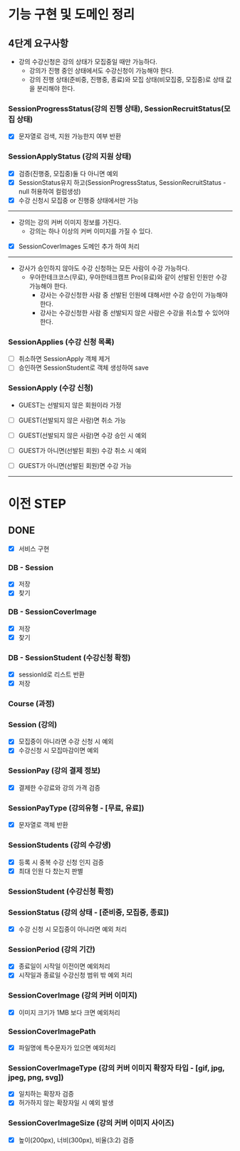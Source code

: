 # 기능 구현 및 도메인 정리

## 4단계 요구사항
- 강의 수강신청은 강의 상태가 모집중일 때만 가능하다.
    - 강의가 진행 중인 상태에서도 수강신청이 가능해야 한다.
    - 강의 진행 상태(준비중, 진행중, 종료)와 모집 상태(비모집중, 모집중)로 상태 값을 분리해야 한다.

### SessionProgressStatus(강의 진행 상태), SessionRecruitStatus(모집 상태)
- [x] 문자열로 검색, 지원 가능한지 여부 반환 

### SessionApplyStatus (강의 지원 상태)
- [x] 검증(진행중, 모집중)둘 다 아니면 예외
- [x] SessionStatus유지 하고(SessionProgressStatus, SessionRecruitStatus - null 허용하여 컬럼생성)
- [x] 수강 신청시 모집중 or 진행중 상태에서만 가능

---

- 강의는 강의 커버 이미지 정보를 가진다.
    - 강의는 하나 이상의 커버 이미지를 가질 수 있다.

- [x] SessionCoverImages 도메인 추가 하여 처리

---

- 강사가 승인하지 않아도 수강 신청하는 모든 사람이 수강 가능하다.
    - 우아한테크코스(무료), 우아한테크캠프 Pro(유료)와 같이 선발된 인원만 수강 가능해야 한다.
        - 강사는 수강신청한 사람 중 선발된 인원에 대해서만 수강 승인이 가능해야 한다.
        - 강사는 수강신청한 사람 중 선발되지 않은 사람은 수강을 취소할 수 있어야 한다.

### SessionApplies (수강 신청 목록)
- [ ] 취소하면 SessionApply 객체 제거
- [ ] 승인하면 SessionStudent로 객체 생성하여 save

### SessionApply (수강 신청)
- GUEST는 선발되지 않은 회원이라 가정

- [ ] GUEST(선발되지 않은 사람)면 취소 가능
- [ ] GUEST(선발되지 않은 사람)면 수강 승인 시 예외
- [ ] GUEST가 아니면(선발된 회원) 수강 취소 시 예외
- [ ] GUEST가 아니면(선발된 회원)면 수강 가능


---
# 이전 STEP

## DONE
- [x] 서비스 구현

### DB - Session
- [x] 저장
- [x] 찾기

### DB - SessionCoverImage
- [x] 저장
- [x] 찾기

### DB - SessionStudent (수강신청 확정)
- [x] sessionId로 리스트 반환
- [x] 저장

### Course (과정)


### Session (강의)
- [x] 모집중이 아니라면 수강 신청 시 예외
- [x] 수강신청 시 모집마감이면 예외

### SessionPay (강의 결제 정보)
- [x] 결제한 수강료와 강의 가격 검증

### SessionPayType (강의유형 - [무료, 유료])
- [x] 문자열로 객체 반환

### SessionStudents (강의 수강생)
- [x] 등록 시 중복 수강 신청 인지 검증
- [x] 최대 인원 다 찼는지 판별

### SessionStudent (수강신청 확정)

### SessionStatus (강의 상태 - [준비중, 모집중, 종료])
- [x] 수강 신청 시 모집중이 아니라면 예외 처리

### SessionPeriod (강의 기간)
- [x] 종료일이 시작일 이전이면 예외처리
- [x] 시작일과 종료일 수강신청 범위 밖 예외 처리

### SessionCoverImage (강의 커버 이미지)
- [x] 이미지 크기가 1MB 보다 크면 예외처리

### SessionCoverImagePath
- [x] 파일명에 특수문자가 있으면 예외처리

### SessionCoverImageType (강의 커버 이미지 확장자 타입 - [gif, jpg, jpeg, png, svg])
- [x] 일치하는 확장자 검증
- [x] 허가하지 않는 확장자일 시 예외 발생

### SessionCoverImageSize (강의 커버 이미지 사이즈)
- [x] 높이(200px), 너비(300px), 비율(3:2) 검증

